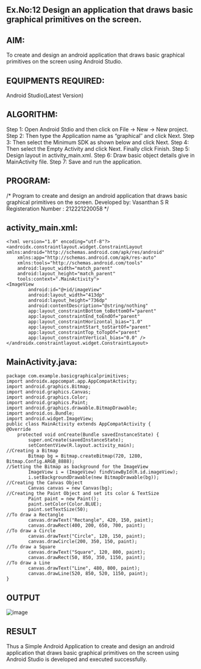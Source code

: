 ## Ex.No:12 Design an application that draws basic graphical primitives on the screen.
## AIM:
To create and design an android application that draws basic graphical primitives on the screen using Android Studio.
## EQUIPMENTS REQUIRED:
Android Studio(Latest Version)
## ALGORITHM:
Step 1: Open Android Stdio and then click on File -> New -> New project.
Step 2: Then type the Application name as “graphical″ and click Next.
Step 3: Then select the Minimum SDK as shown below and click Next.
Step 4: Then select the Empty Activity and click Next. Finally click Finish.
Step 5: Design layout in activity_main.xml.
Step 6: Draw basic object details give in MainActivity file.
Step 7: Save and run the application.
## PROGRAM:
/*
Program to create and design an android application that draws basic graphical primitives on the screen.
Developed by: Vasanthan S R
Registeration Number : 212221220058
*/
## activity_main.xml:
~~~
<?xml version="1.0" encoding="utf-8"?>
<androidx.constraintlayout.widget.ConstraintLayout xmlns:android="http://schemas.android.com/apk/res/android"
    xmlns:app="http://schemas.android.com/apk/res-auto"
    xmlns:tools="http://schemas.android.com/tools"
    android:layout_width="match_parent"
    android:layout_height="match_parent"
    tools:context=".MainActivity">
<ImageView
        android:id="@+id/imageView"
        android:layout_width="413dp"
        android:layout_height="736dp"
        android:contentDescription="@string/nothing"
        app:layout_constraintBottom_toBottomOf="parent"
        app:layout_constraintEnd_toEndOf="parent"
        app:layout_constraintHorizontal_bias="1.0"
        app:layout_constraintStart_toStartOf="parent"
        app:layout_constraintTop_toTopOf="parent"
        app:layout_constraintVertical_bias="0.0" />
</androidx.constraintlayout.widget.ConstraintLayout>
~~~
## MainActivity.java:
~~~
package com.example.basicgraphicalprimitives;
import androidx.appcompat.app.AppCompatActivity;
import android.graphics.Bitmap;
import android.graphics.Canvas;
import android.graphics.Color;
import android.graphics.Paint;
import android.graphics.drawable.BitmapDrawable;
import android.os.Bundle;
import android.widget.ImageView;
public class MainActivity extends AppCompatActivity {
@Override
    protected void onCreate(Bundle savedInstanceState) {
        super.onCreate(savedInstanceState);
        setContentView(R.layout.activity_main);
//Creating a Bitmap
        Bitmap bg = Bitmap.createBitmap(720, 1280, Bitmap.Config.ARGB_8888);
//Setting the Bitmap as background for the ImageView
        ImageView i = (ImageView) findViewById(R.id.imageView);
        i.setBackgroundDrawable(new BitmapDrawable(bg));
//Creating the Canvas Object
        Canvas canvas = new Canvas(bg);
//Creating the Paint Object and set its color & TextSize
        Paint paint = new Paint();
        paint.setColor(Color.BLUE);
        paint.setTextSize(50);
//To draw a Rectangle
        canvas.drawText("Rectangle", 420, 150, paint);
        canvas.drawRect(400, 200, 650, 700, paint);
//To draw a Circle
        canvas.drawText("Circle", 120, 150, paint);
        canvas.drawCircle(200, 350, 150, paint);
//To draw a Square
        canvas.drawText("Square", 120, 800, paint);
        canvas.drawRect(50, 850, 350, 1150, paint);
//To draw a Line
        canvas.drawText("Line", 480, 800, paint);
        canvas.drawLine(520, 850, 520, 1150, paint);
}
~~~
## OUTPUT
![image](https://github.com/PREETHI-B0/Mobile-Application-Development/assets/136311079/48afff8e-def6-43b8-ac98-c6723cdc299a)
## RESULT
Thus a Simple Android Application to create and design an android application that draws basic graphical primitives on the screen using Android Studio is developed and executed successfully.
